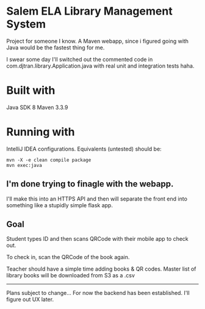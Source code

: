 # Salem ELA Library Management System
Project for someone I know. A Maven webapp, since i figured going with Java would be the fastest thing for me.

I swear some day I'll switched out the commented code in com.djtran.library.Application.java with real unit and integration tests haha.

# Built with
Java SDK 8
Maven 3.3.9

# Running with
IntelliJ IDEA configurations. Equivalents (untested) should be:
```
mvn -X -e clean compile package
mvn exec:java
```

## I'm done trying to finagle with the webapp.
I'll make this into an HTTPS API and then will separate the front end into something like a stupidly simple flask app.

## Goal
Student types ID and then scans QRCode with their mobile app to check out.

To check in, scan the QRCode of the book again.

Teacher should have a simple time adding books & QR codes. Master list of library books will be downloaded from S3 as a .csv

---------------
Plans subject to change... For now the backend has been established. I'll figure out UX later.
